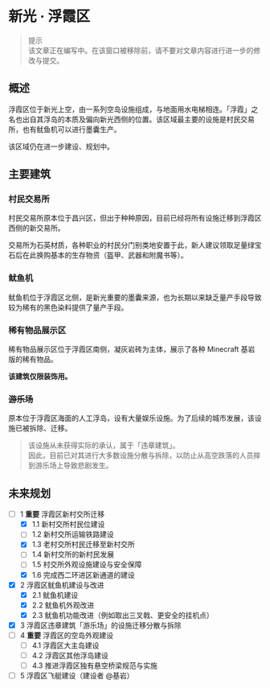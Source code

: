 # 新光 · 浮霞区

> 提示  
  该文章正在编写中。在该窗口被移除前，请不要对文章内容进行进一步的修改与提交。

## 概述

浮霞区位于新光上空，由一系列空岛设施组成，与地面用水电梯相连。「浮霞」之名也出自其浮岛的本质及偏向新光西侧的位置。该区域最主要的设施是村民交易所，也有鱿鱼机可以进行墨囊生产。

该区域仍在进一步建设、规划中。

## 主要建筑

### 村民交易所

村民交易所原本位于昌兴区，但出于种种原因，目前已经将所有设施迁移到浮霞区西侧的新交易所。

交易所为石英材质，各种职业的村民分门别类地安置于此，新人建议领取足量绿宝石后在此换购基本的生存物资（盔甲、武器和附魔书等）。

### 鱿鱼机

鱿鱼机位于浮霞区北侧，是新光重要的墨囊来源，也为长期以来缺乏量产手段导致较为稀有的黑色染料提供了量产手段。

### 稀有物品展示区

稀有物品展示区位于浮霞区南侧，凝灰岩砖为主体，展示了各种 Minecraft 基岩版的稀有物品。

**该建筑仅限装饰用。**

### ~~游乐场~~

原本位于浮霞区海面的人工浮岛，设有大量娱乐设施。为了后续的城市发展，该设施已被拆除、迁移。

> 该设施从未获得实际的承认，属于「违章建筑」。  
  因此，目前已对其进行大多数设施分散与拆除，以防止从高空跌落的人员摔到游乐场上导致悲剧发生。

## 未来规划

- [ ] 1 **重要** 浮霞区新村交所迁移
  - [x] 1.1 新村交所村民位建设
  - [ ] 1.2 新村交所运输铁路建设
  - [x] 1.3 老村交所村民迁移至新村交所
  - [ ] 1.4 新村交所的新村民发展
  - [ ] 1.5 村交所外观设施建设与安全保障
  - [x] 1.6 完成西二环进区新通道的建设

- [x] 2 浮霞区鱿鱼机建设与改进
  - [x] 2.1 鱿鱼机建设
  - [x] 2.2 鱿鱼机外观改进
  - [x] 2.3 鱿鱼机功能改进（例如取出三叉戟、更安全的挂机点）
- [x] 3 浮霞区违章建筑「游乐场」的设施迁移分散与拆除
- [ ] 4 **重要** 浮霞区的空岛外观建设
  - [ ] 4.1 浮霞区大主岛建设
  - [ ] 4.2 浮霞区其他浮岛建设
  - [ ] 4.3 推进浮霞区独有悬空桥梁规范与实施
- [ ] 5 浮霞区飞艇建设（建设者 @基岩）
